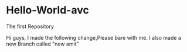 # Hello-World-avc
The first Repository


Hi guys,
I made the following change,Please bare with me.
I also made a new Branch called "new amit"

